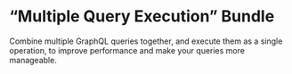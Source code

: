 # “Multiple Query Execution” Bundle

Combine multiple GraphQL queries together, and execute them as a single operation, to improve performance and make your queries more manageable.

<!-- ## List of bundled extensions

- [Multiple Query Execution](../../../../../extensions/multiple-query-execution/docs/modules/multiple-query-execution/en.md) -->
